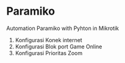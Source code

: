 # Paramiko
Automation Paramiko with Pyhton in Mikrotik

1. Konfigurasi Konek internet 
2. Konfigurasi Blok port Game Online
3. Konfigurasi Prioritas Zoom

